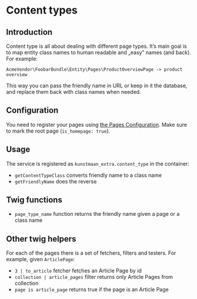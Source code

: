 # Content types

## Introduction

Content type is all about dealing with different page types. It’s main goal is to map entity class names to human readable and „easy” names (and back). For example:

```
AcmeVendor\FoobarBundle\Entity\Pages\ProductOverviewPage -> product overview
```

This way you can pass the friendly name in URL or keep in it the database, and replace them back with class names when needed.

## Configuration

You need to register your pages using [the Pages Configuration](https://github.com/Kunstmaan/KunstmaanBundlesCMS/blob/master/src/Kunstmaan/NodeBundle/Resources/doc/PagesConfiguration.md). Make sure to mark the root page (`is_homepage: true`).

## Usage

The service is registered as `kunstmaan_extra.content_type` in the container:

 * `getContentTypeClass` converts friendly name to a class name
 * `getFriendlyName` does the reverse

## Twig functions

 * `page_type_name` function returns the friendly name given a page or a class name

## Other twig helpers

For each of the pages there is a set of fetchers, filters and testers. For example, given `ArticlePage`:

 * `3 | to_article` fetcher fetches an Article Page by id
 * `collection | article_pages` filter returns only Article Pages from collection
 * `page is article_page` returns true if the page is an Article Page
